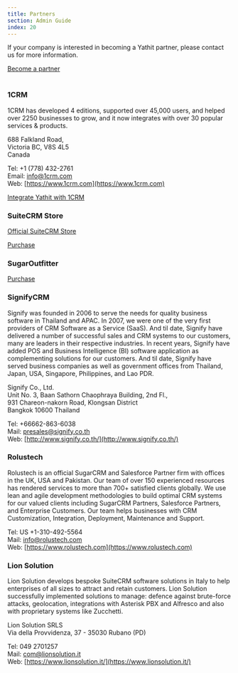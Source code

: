 ```yaml
---
title: Partners
section: Admin Guide
index: 20
---
```


If your company is interested in becoming a Yathit partner, please contact us for more information.

<div class="centered">
    <a class="button--primary themed" href="https://goo.gl/forms/V9qxfe4vSndrdkI42" target="_blank">Become a partner</a>
</div>

<br>

### 1CRM

1CRM has developed 4 editions, supported over 45,000 users, and helped over 2250 businesses to grow, and it now integrates with over 30 popular services & products.

688 Falkland Road, <br>
Victoria BC, V8S 4L5<br>
 Canada

Tel: +1 (778) 432-2761<br>
Email: info@1crm.com <br>
Web: [https://www.1crm.com](https://www.1crm.com)

[Integrate Yathit with 1CRM](https://www.1crm.com/yathit-inboxcrm-1crm-for-gmail/)

### SuiteCRM Store

[Official SuiteCRM Store](https://store.suitecrm.com/)

[Purchase](https://store.suitecrm.com/addons/yathit-crmininbox-suitecrm-for-gmail)

### SugarOutfitter

[Purchase](https://www.sugaroutfitters.com/addons/yathit-crmininbox-sugarcrm-for-gmail)

### SignifyCRM

Signify was founded in 2006 to serve the needs for quality business software in Thailand and APAC.     In 2007, we were one of the very first providers of CRM Software as a Service (SaaS). And til date, Signify have delivered a number of successful sales and CRM systems to our customers, many are leaders in their respective industries. In recent years, Signify have added POS and Business Intelligence (BI) software application as complementing solutions for our customers. And til date, Signify have served business companies as well as government offices from Thailand, Japan, USA, Singapore, Philippines, and Lao PDR.

Signify Co., Ltd.<br>
 Unit No. 3, Baan Sathorn Chaophraya Building, 2nd Fl., <br>
 931 Chareon-nakorn Road, Klongsan District <br>
 Bangkok 10600 Thailand
 
Tel: +66662-863-6038<br>
Mail: presales@signify.co.th<br>
Web: [http://www.signify.co.th/](http://www.signify.co.th/)

### Rolustech

Rolustech is an official SugarCRM and Salesforce Partner firm with offices in the UK, USA and Pakistan. Our team of over 150 experienced resources has rendered services to more than 700+ satisfied clients globally. We use lean and agile development methodologies to build optimal CRM systems for our valued clients including SugarCRM Partners, Salesforce Partners, and Enterprise Customers. Our team helps businesses with CRM Customization, Integration, Deployment, Maintenance and Support.

Tel: US +1-310-492-5564  <br>
Mail: info@rolustech.com<br>
Web: [https://www.rolustech.com](https://www.rolustech.com)

### Lion Solution 

Lion Solution develops bespoke SuiteCRM software solutions in Italy to help enterprises of all sizes to attract and retain customers. 
Lion Solution successfully implemented solutions to manage: defence against brute-force attacks, geolocation, integrations with Asterisk PBX and Alfresco and also with proprietary systems like Zucchetti.

Lion Solution SRLS <br>
Via della Provvidenza, 37 - 35030 Rubano (PD) <br>

Tel: 049 2701257 <br>
Mail: com@lionsolution.it <br>
Web: [https://www.lionsolution.it/](https://www.lionsolution.it/)



